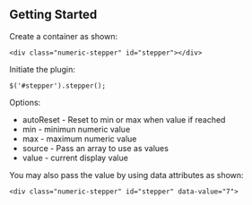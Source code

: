 Getting Started
---------------

Create a container as shown:

	<div class="numeric-stepper" id="stepper"></div>
	
Initiate the plugin:
	
	$('#stepper').stepper();
	
Options:
* autoReset - Reset to min or max when value if reached
* min - minimun numeric value
* max - maximum numeric value
* source - Pass an array to use as values
* value - current display value

You may also pass the value by using data attributes as shown:

	<div class="numeric-stepper" id="stepper" data-value="7">
	
